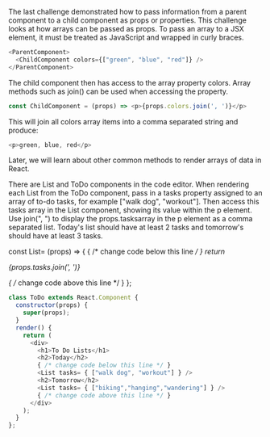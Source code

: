 The last challenge demonstrated how to pass information from a parent component to a child component as props or properties. 
This challenge looks at how arrays can be passed as props. 
To pass an array to a JSX element, it must be treated as JavaScript and wrapped in curly braces.
```js
<ParentComponent>
  <ChildComponent colors={["green", "blue", "red"]} />
</ParentComponent>
```
The child component then has access to the array property colors. 
Array methods such as join() can be used when accessing the property.
```js
const ChildComponent = (props) => <p>{props.colors.join(', ')}</p>
```

This will join all colors array items into a comma separated string and produce:
```js
<p>green, blue, red</p>
```

Later, we will learn about other common methods to render arrays of data in React.


There are List and ToDo components in the code editor. 
When rendering each List from the ToDo component, pass in a tasks property assigned to an array of to-do tasks, 
for example ["walk dog", "workout"]. Then access this tasks array in the List component, showing its value within the p element. 
Use join(", ") to display the props.tasksarray in the p element as a comma separated list. 
Today's list should have at least 2 tasks and tomorrow's should have at least 3 tasks.

const List= (props) => {
  { /* change code below this line */ }
  return <p>{props.tasks.join(', ')}</p>
  { /* change code above this line */ }
};

```js
class ToDo extends React.Component {
  constructor(props) {
    super(props);
  }
  render() {
    return (
      <div>
        <h1>To Do Lists</h1>
        <h2>Today</h2>
        { /* change code below this line */ }
        <List tasks= { ["walk dog", "workout"] } />
        <h2>Tomorrow</h2>
        <List tasks= { ["biking","hanging","wandering"] } />
        { /* change code above this line */ }
      </div>
    );
  }
};
